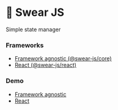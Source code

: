 # 🍭 Swear JS
Simple state manager

### Frameworks
- [Framework agnostic (@swear-js/core)](https://npmjs.org/@swear-js/core)
- [React (@swear-js/react)](https://npmjs.org/@swear-js/react)

### Demo
- [Framework agnostic](https://github.com/soundsnick/swear-js/tree/main/packages/demo-agnostic)
- [React](https://github.com/soundsnick/swear-js/tree/main/packages/demo-react)